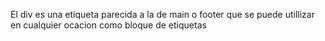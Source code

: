
El div es una etiqueta parecida a la de main o footer que se puede utillizar en cualquier ocacion como bloque de etiquetas

<div> 